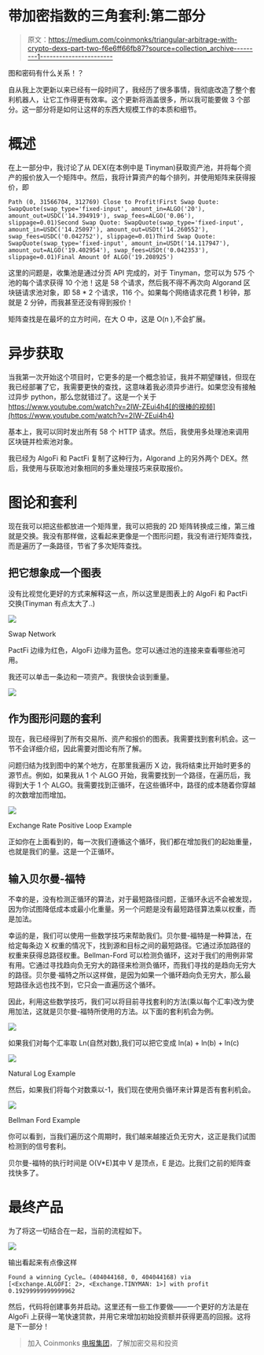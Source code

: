 # 带加密指数的三角套利:第二部分

> 原文：<https://medium.com/coinmonks/triangular-arbitrage-with-crypto-dexs-part-two-f6e6ff66fb87?source=collection_archive---------1----------------------->

图和密码有什么关系！？

自从我上次更新以来已经有一段时间了，我经历了很多事情，我彻底改造了整个套利机器人，让它工作得更有效率。这个更新将涵盖很多，所以我可能要做 3 个部分。这一部分将是如何让这样的东西大规模工作的本质和细节。

# 概述

在上一部分中，我讨论了从 DEX(在本例中是 Tinyman)获取资产池，并将每个资产的报价放入一个矩阵中。然后，我将计算资产的每个排列，并使用矩阵来获得报价，即

```
Path (0, 31566704, 312769) Close to Profit!First Swap Quote: SwapQuote(swap_type='fixed-input', amount_in=ALGO('20'), amount_out=USDC('14.394919'), swap_fees=ALGO('0.06'), slippage=0.01)Second Swap Quote: SwapQuote(swap_type='fixed-input', amount_in=USDC('14.25097'), amount_out=USDt('14.260552'), swap_fees=USDC('0.042752'), slippage=0.01)Third Swap Quote: SwapQuote(swap_type='fixed-input', amount_in=USDt('14.117947'), amount_out=ALGO('19.402954'), swap_fees=USDt('0.042353'), slippage=0.01)Final Amount Of ALGO('19.208925')
```

这里的问题是，收集池是通过分页 API 完成的，对于 Tinyman，您可以为 575 个池的每个请求获得 10 个池！这是 58 个请求，然后我不得不再次向 Algorand 区块链请求池对象，即 58 * 2 个请求，116 个。如果每个网络请求花费 1 秒钟，那就是 2 分钟，而我甚至还没有得到报价！

矩阵查找是在最坏的立方时间，在大 O 中，这是 O(n ),不会扩展。

# 异步获取

当我第一次开始这个项目时，它更多的是一个概念验证，我并不期望赚钱，但现在我已经部署了它，我需要更快的查找，这意味着我必须异步进行。如果您没有接触过异步 python，那么您就错过了。这是一个关于 https://www.youtube.com/watch?v=2IW-ZEui4h4[的很棒的视频](https://www.youtube.com/watch?v=2IW-ZEui4h4)

基本上，我可以同时发出所有 58 个 HTTP 请求。然后，我使用多处理池来调用区块链并检索池对象。

我已经为 AlgoFi 和 PactFi 复制了这种行为，Algorand 上的另外两个 DEX。然后，我使用与获取池对象相同的多重处理技巧来获取报价。

# 图论和套利

现在我可以把这些都放进一个矩阵里，我可以把我的 2D 矩阵转换成三维，第三维就是交换。我没有那样做，这看起来更像是一个图形问题，我没有进行矩阵查找，而是遍历了一条路径，节省了多次矩阵查找。

## 把它想象成一个图表

没有比视觉化更好的方式来解释这一点，所以这里是图表上的 AlgoFi 和 PactFi 交换(Tinyman 有点太大了..)

![](img/cfd8ca25081c55c47345ff7893536065.png)

Swap Network

PactFi 边缘为红色，AlgoFi 边缘为蓝色。您可以通过池的连接来查看哪些池可用。

我还可以单击一条边和一项资产。我很快会谈到重量。

![](img/d21aaff1adde2513343a67043638d564.png)

## 作为图形问题的套利

现在，我已经得到了所有交易所、资产和报价的图表。我需要找到套利机会。这一节不会详细介绍，因此需要对图论有所了解。

问题归结为找到图中的某个地方，在那里我遍历 X 边，我将结束比开始时更多的源节点。例如，如果我从 1 个 ALGO 开始，我需要找到一个路径，在遍历后，我得到大于 1 个 ALGO。我需要找到正循环，在这些循环中，路径的成本随着你穿越的次数增加而增加。

![](img/99e1fff3e7d900e5c859e63b5757903e.png)

Exchange Rate Positive Loop Example

正如你在上面看到的，每一次我们遵循这个循环，我们都在增加我们的起始重量，也就是我们的量。这是一个正循环。

## 输入贝尔曼-福特

不幸的是，没有检测正循环的算法，对于最短路径问题，正循环永远不会被发现，因为你试图降低成本或最小化重量。另一个问题是没有最短路径算法乘以权重，而是加法。

幸运的是，我们可以使用一些数学技巧来帮助我们。贝尔曼-福特是一种算法，在给定每条边 X 权重的情况下，找到源和目标之间的最短路径。它通过添加路径的权重来获得总路径权重。Bellman-Ford 可以检测负循环，这对于我们的用例非常有用。它通过寻找趋向负无穷大的路径来检测负循环，而我们寻找的是趋向无穷大的路径。贝尔曼·福特之所以这样做，是因为如果一个循环趋向负无穷大，那么最短路径永远也找不到，它只会一直遍历这个循环。

因此，利用这些数学技巧，我们可以将目前寻找套利的方法(乘以每个汇率)改为使用加法，这就是贝尔曼-福特所使用的方法。以下面的套利机会为例。

![](img/b325a85d970e90b7912fe0dfb81a5e03.png)

如果我们对每个汇率取 Ln(自然对数),我们可以把它变成 ln(a) + ln(b) + ln(c)

![](img/a45a888ef23665ad3a1198d37b4fb7b6.png)

Natural Log Example

然后，如果我们将每个对数乘以-1，我们现在使用负循环来计算是否有套利机会。

![](img/9ece38bc40a73ba6027b76cd278d9dd0.png)

Bellman Ford Example

你可以看到，当我们遍历这个周期时，我们越来越接近负无穷大，这正是我们试图检测到的信号套利。

贝尔曼-福特的执行时间是 O(V*E)其中 V 是顶点，E 是边。比我们之前的矩阵查找快多了。

# **最终产品**

为了将这一切结合在一起，当前的流程如下。

![](img/65fd7da792cf9cc922d5a1babb3cbb5c.png)

输出看起来有点像这样

```
Found a winning Cycle… (404044168, 0, 404044168) via [<Exchange.ALGOFI: 2>, <Exchange.TINYMAN: 1>] with profit 0.19299999999999962
```

然后，代码将创建事务并启动。这里还有一些工作要做——一个更好的方法是在 AlgoFi 上获得一笔快速贷款，并用它来增加初始投资额并获得更高的回报。这将是下一部分！

> 加入 Coinmonks [电报集团](https://t.me/joinchat/Trz8jaxd6xEsBI4p)，了解加密交易和投资